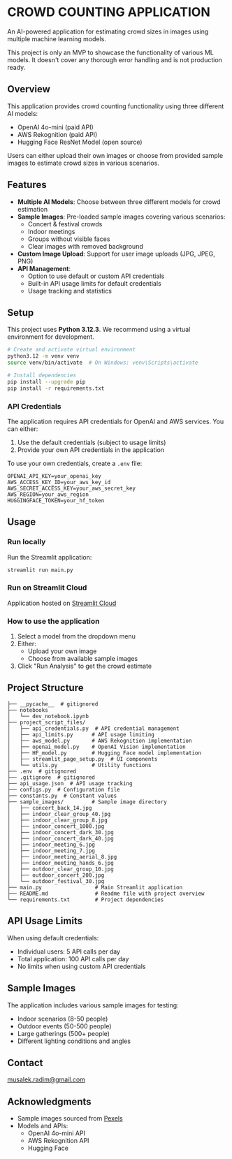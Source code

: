 # CROWD COUNTING APPLICATION
An AI-powered application for estimating crowd sizes in images using multiple machine learning models.

This project is only an MVP to showcase the functionality of various ML models. It doesn't cover any thorough error handling and is not production ready.

## Overview
This application provides crowd counting functionality using three different AI models:
- OpenAI 4o-mini (paid API)
- AWS Rekognition (paid API)
- Hugging Face ResNet Model (open source)

Users can either upload their own images or choose from provided sample images to estimate crowd sizes in various scenarios.

## Features
- **Multiple AI Models**: Choose between three different models for crowd estimation
- **Sample Images**: Pre-loaded sample images covering various scenarios:
  - Concert & festival crowds
  - Indoor meetings
  - Groups without visible faces
  - Clear images with removed background
- **Custom Image Upload**: Support for user image uploads (JPG, JPEG, PNG)
- **API Management**: 
  - Option to use default or custom API credentials
  - Built-in API usage limits for default credentials
  - Usage tracking and statistics

## Setup
This project uses **Python 3.12.3**. We recommend using a virtual environment for development.

```bash
# Create and activate virtual environment
python3.12 -m venv venv
source venv/bin/activate  # On Windows: venv\Scripts\activate

# Install dependencies
pip install --upgrade pip
pip install -r requirements.txt
```

### API Credentials
The application requires API credentials for OpenAI and AWS services. You can either:
1. Use the default credentials (subject to usage limits)
2. Provide your own API credentials in the application

To use your own credentials, create a `.env` file:
```
OPENAI_API_KEY=your_openai_key
AWS_ACCESS_KEY_ID=your_aws_key_id
AWS_SECRET_ACCESS_KEY=your_aws_secret_key
AWS_REGION=your_aws_region
HUGGINGFACE_TOKEN=your_hf_token
```

## Usage
### Run locally
Run the Streamlit application:
```bash
streamlit run main.py
```

### Run on Streamlit Cloud
Application hosted on [Streamlit Cloud](https://radimmusalek-crowdcounting.streamlit.app/)

### How to use the application
1. Select a model from the dropdown menu
2. Either:
   - Upload your own image
   - Choose from available sample images
3. Click "Run Analysis" to get the crowd estimate

## Project Structure
```
├── __pycache__  # gitignored
├── notebooks
│   └── dev_notebook.ipynb
├── project_script_files/
│   ├── api_credentials.py  # API credential management
│   ├── api_limits.py      # API usage limiting
│   ├── aws_model.py       # AWS Rekognition implementation
│   ├── openai_model.py    # OpenAI Vision implementation
│   ├── HF_model.py        # Hugging Face model implementation
│   ├── streamlit_page_setup.py  # UI components
│   └── utils.py           # Utility functions
├── .env  # gitignored
├── .gitignore  # gitignored
├── api_usage.json  # API usage tracking
├── configs.py  # Configuration file
├── constants.py  # Constant values
├── sample_images/         # Sample image directory
│   ├── concert_back_14.jpg
│   ├── indoor_clear_group_40.jpg
│   ├── indoor_clear_group_8.jpg
│   ├── indoor_concert_1000.jpg
│   ├── indoor_concert_dark_30.jpg
│   ├── indoor_concert_dark_40.jpg
│   ├── indoor_meeting_6.jpg
│   ├── indoor_meeting_7.jpg
│   ├── indoor_meeting_aerial_8.jpg
│   ├── indoor_meeting_hands_6.jpg
│   ├── outdoor_clear_group_10.jpg
│   ├── outdoor_concert_200.jpg
│   └── outdoor_festival_30.jpg
├── main.py                 # Main Streamlit application
├── README.md               # Readme file with project overview
└── requirements.txt        # Project dependencies

```

## API Usage Limits
When using default credentials:
- Individual users: 5 API calls per day
- Total application: 100 API calls per day
- No limits when using custom API credentials

## Sample Images
The application includes various sample images for testing:
- Indoor scenarios (8-50 people)
- Outdoor events (50-500 people)
- Large gatherings (500+ people)
- Different lighting conditions and angles

## Contact
musalek.radim@gmail.com

## Acknowledgments
- Sample images sourced from [Pexels](https://www.pexels.com/)
- Models and APIs:
  - OpenAI 4o-mini API
  - AWS Rekognition API
  - Hugging Face
